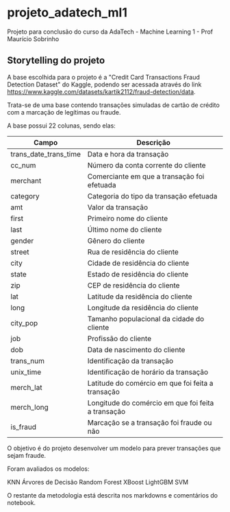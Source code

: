 # projeto_adatech_ml1
Projeto para conclusão do curso da AdaTech - Machine Learning 1 - Prof Maurício Sobrinho

## Storytelling do projeto

A base escolhida para o projeto é a "Credit Card Transactions Fraud Detection Dataset" do Kaggle, podendo ser acessada através do link https://www.kaggle.com/datasets/kartik2112/fraud-detection/data.

Trata-se de uma base contendo transações simuladas de cartão de crédito com a marcação de legítimas ou fraude.

A base possui 22 colunas, sendo elas:

| Campo | Descrição |
|-------|-----------|
| trans_date_trans_time | Data e hora da transação |
| cc_num | Número da conta corrente do cliente |
| merchant | Comerciante em que a transação foi efetuada |
| category | Categoria do tipo da transação efetuada |
| amt | Valor da transação |
| first | Primeiro nome do cliente |
| last | Último nome do cliente |
| gender | Gênero do cliente |
| street | Rua de residência do cliente |
| city | Cidade de residência do cliente |
| state | Estado de residência do cliente |
| zip | CEP de residência do cliente |
| lat | Latitude da residência do cliente |
| long | Longitude da residência do cliente |
| city_pop | Tamanho populacional da cidade do cliente |
| job | Profissão do cliente |
| dob | Data de nascimento do cliente |
| trans_num | Identificação da transação |
| unix_time | Identificação de horário da transação |
| merch_lat | Latitude do comércio em que foi feita a transação |
| merch_long | Longitude do comércio em que foi feita a transação |
| is_fraud | Marcação se a transação foi fraude ou não |

O objetivo é do projeto desenvolver um modelo para prever transações que sejam fraude.

Foram avaliados os modelos:

KNN
Árvores de Decisão
Random Forest
XBoost
LightGBM
SVM

O restante da metodologia está descrita nos markdowns e comentários do notebook.
